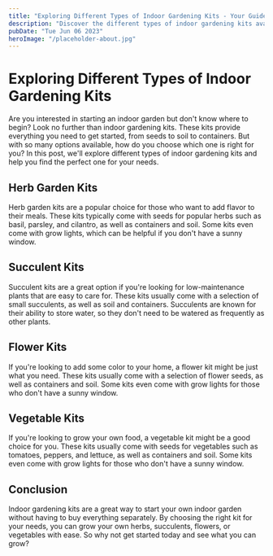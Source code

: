 ```yaml
---
title: "Exploring Different Types of Indoor Gardening Kits - Your Guide to Indoor Gardening Kits"
description: "Discover the different types of indoor gardening kits available and find the perfect one for your needs. Your ultimate guide to indoor gardening kits is here."
pubDate: "Tue Jun 06 2023"
heroImage: "/placeholder-about.jpg"
---
```


# Exploring Different Types of Indoor Gardening Kits

Are you interested in starting an indoor garden but don&#39;t know where to begin? Look no further than indoor gardening kits. These kits provide everything you need to get started, from seeds to soil to containers. But with so many options available, how do you choose which one is right for you? In this post, we&#39;ll explore different types of indoor gardening kits and help you find the perfect one for your needs.

## Herb Garden Kits

Herb garden kits are a popular choice for those who want to add flavor to their meals. These kits typically come with seeds for popular herbs such as basil, parsley, and cilantro, as well as containers and soil. Some kits even come with grow lights, which can be helpful if you don&#39;t have a sunny window.

## Succulent Kits

Succulent kits are a great option if you&#39;re looking for low-maintenance plants that are easy to care for. These kits usually come with a selection of small succulents, as well as soil and containers. Succulents are known for their ability to store water, so they don&#39;t need to be watered as frequently as other plants.

## Flower Kits

If you&#39;re looking to add some color to your home, a flower kit might be just what you need. These kits usually come with a selection of flower seeds, as well as containers and soil. Some kits even come with grow lights for those who don&#39;t have a sunny window.

## Vegetable Kits

If you&#39;re looking to grow your own food, a vegetable kit might be a good choice for you. These kits usually come with seeds for vegetables such as tomatoes, peppers, and lettuce, as well as containers and soil. Some kits even come with grow lights for those who don&#39;t have a sunny window.

## Conclusion

Indoor gardening kits are a great way to start your own indoor garden without having to buy everything separately. By choosing the right kit for your needs, you can grow your own herbs, succulents, flowers, or vegetables with ease. So why not get started today and see what you can grow?